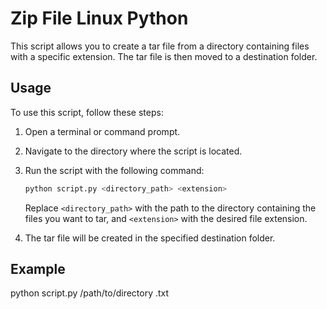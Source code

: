 # Zip File Linux Python

This script allows you to create a tar file from a directory containing files with a specific extension. The tar file is then moved to a destination folder.

## Usage

To use this script, follow these steps:

1. Open a terminal or command prompt.
2. Navigate to the directory where the script is located.
3. Run the script with the following command:

    ```bash
    python script.py <directory_path> <extension>
    ```

    Replace `<directory_path>` with the path to the directory containing the files you want to tar, and `<extension>` with the desired file extension.

4. The tar file will be created in the specified destination folder.

## Example
python script.py /path/to/directory .txt